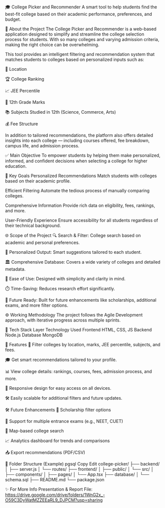 🎓 College Picker and Recommender
A smart tool to help students find the best-fit college based on their academic performance, preferences, and budget.

📌 About the Project
The College Picker and Recommender is a web-based application designed to simplify and streamline the college selection process for students. With so many colleges and varying admission criteria, making the right choice can be overwhelming.

This tool provides an intelligent filtering and recommendation system that matches students to colleges based on personalized inputs such as:

🎯 Location

🏆 College Ranking

📈 JEE Percentile

📝 12th Grade Marks

📚 Subjects Studied in 12th (Science, Commerce, Arts)

💰 Fee Structure

In addition to tailored recommendations, the platform also offers detailed insights into each college — including courses offered, fee breakdown, campus life, and admission process.

✅ Main Objective
To empower students by helping them make personalized, informed, and confident decisions when selecting a college for higher education.

🎯 Key Goals
Personalized Recommendations
Match students with colleges based on their academic profile.

Efficient Filtering
Automate the tedious process of manually comparing colleges.

Comprehensive Information
Provide rich data on eligibility, fees, rankings, and more.

User-Friendly Experience
Ensure accessibility for all students regardless of their technical background.

🌐 Scope of the Project
🔍 Search & Filter: College search based on academic and personal preferences.

🎯 Personalized Output: Smart suggestions tailored to each student.

🏛️ Comprehensive Database: Covers a wide variety of colleges and detailed metadata.

🧭 Ease of Use: Designed with simplicity and clarity in mind.

⏱️ Time-Saving: Reduces research effort significantly.

🚀 Future Ready: Built for future enhancements like scholarships, additional exams, and more filter options.

⚙️ Working Methodology
The project follows the Agile Development approach, with iterative progress across multiple sprints.

🧩 Tech Stack
Layer	Technology Used
Frontend	HTML, CSS, JS
Backend	Node.js 
Database	MongoDB

🚀 Features
🔎 Filter colleges by location, marks, JEE percentile, subjects, and fees.

🎓 Get smart recommendations tailored to your profile.

📊 View college details: rankings, courses, fees, admission process, and more.

📱 Responsive design for easy access on all devices.

🛠️ Easily scalable for additional filters and future updates.

🛠️ Future Enhancements
💸 Scholarship filter options

🧪 Support for multiple entrance exams (e.g., NEET, CUET)

📍 Map-based college search

📈 Analytics dashboard for trends and comparisons

📤 Export recommendations (PDF/CSV)

📁 Folder Structure (Example)
pgsql
Copy
Edit
college-picker/
├── backend/
│   ├── server.js
│   └── routes/
├── frontend/
│   ├── public/
│   └── src/
│       ├── components/
│       ├── pages/
│       └── App.tsx
├── database/
│   └── schema.sql
├── README.md
└── package.json

✨ For More Info
Presentation & Report File: https://drive.google.com/drive/folders/1WnG2x_-O59C3DyWatMZZEEaRL9_DJPCM?usp=sharing
